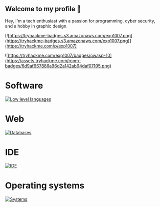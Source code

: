## Welcome to my profile 👋
Hey, I'm a tech enthusiast with a passion for programming, cyber security, and a hobby in graphic design.

[![https://tryhackme-badges.s3.amazonaws.com/exp1007.png](https://tryhackme-badges.s3.amazonaws.com/exp1007.png)](https://tryhackme.com/p/exp1007)

![https://tryhackme.com/exp1007/badges/owasp-10](https://assets.tryhackme.com/room-badges/6d9af667886a96d2a142ab64daf07105.png)

 # Software
[![Low level languages](https://skillicons.dev/icons?i=cpp,c,cs,py)](https://skillicons.dev)
# Web
[![Databases](https://skillicons.dev/icons?i=html,css,wordpress,php,js,mysql)](https://skillicons.dev)
# IDE
[![IDE](https://skillicons.dev/icons?i=visualstudio,vscode,arduino,pycharm,webstorm,docker,androidstudio)](https://skillicons.dev)
# Operating systems
[![Systems](https://skillicons.dev/icons?i=windows,linux,kali,ubuntu)](https://skillicons.dev)
